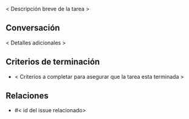 < Descripción breve de la tarea >

## Conversación
< Detalles adicionales >

## Criterios de terminación
- < Criterios a completar para asegurar que la tarea esta terminada >

## Relaciones
- #< id del issue relacionado>
